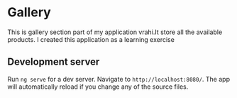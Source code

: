 # Gallery

This is gallery section part of my application vrahi.It store all the available products. 
I created this application as a learning exercise 

## Development server

Run `ng serve` for a dev server. Navigate to `http://localhost:8080/`. The app will automatically reload if you change any of the source files.
